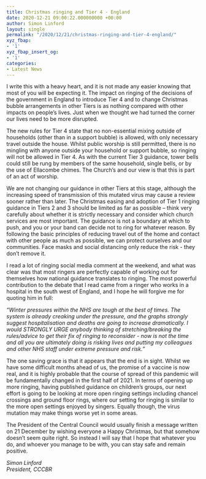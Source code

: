 ```yaml
---
title: Christmas ringing and Tier 4 - England
date: 2020-12-21 09:00:22.000000000 +00:00
author: Simon Linford
layout: single
permalink: "/2020/12/21/christmas-ringing-and-tier-4-england/"
xyz_fbap:
- '1'
xyz_fbap_insert_og:
- '1'
categories:
- Latest News
---
```

I write this with a heavy heart, and it is not made any easier knowing that most of you will be expecting it. The impact on ringing of the decisions of the government in England to introduce Tier 4 and to change Christmas bubble arrangements in other Tiers is as nothing compared with other impacts on people’s lives. Just when we thought we had turned the corner our lives need to be more disrupted.

The new rules for Tier 4 state that no non-essential mixing outside of households (other than in a support bubble) is allowed, with only necessary travel outside the house. Whilst public worship is still permitted, there is no mingling with anyone outside your household or support bubble, so ringing will not be allowed in Tier 4. As with the current Tier 3 guidance, tower bells could still be rung by members of the same household, single bells, or by the use of Ellacombe chimes. The Church’s and our view is that this is part of an act of worship.

We are not changing our guidance in other Tiers at this stage, although the increasing speed of transmission of this mutated virus may cause a review sooner rather than later. The Christmas easing and adoption of Tier 1 ringing guidance in Tiers 2 and 3 should be limited as far as possible – think very carefully about whether it is strictly necessary and consider which church services are most important. The guidance is not a boundary at which to push, and you or your band can decide not to ring for whatever reason. By following the basic principles of reducing travel out of the home and contact with other people as much as possible, we can protect ourselves and our communities. Face masks and social distancing only reduce the risk - they don’t remove it.

I read a lot of ringing social media comment at the weekend, and what was clear was that most ringers are perfectly capable of working out for themselves how national guidance translates to ringing. The most powerful contribution to the debate that I read came from a ringer who works in a hospital in the south west of England, and I hope he will forgive me for quoting him in full:

_“Winter pressures within the NHS are tough at the best of times. The system is already creaking under the pressure, and the graphs strongly suggest hospitalisation and deaths are going to increase dramatically. I would STRONGLY URGE anybody thinking of stretching/breaking the rules/advice to get their fix of ringing to reconsider - now is not the time and all you are ultimately doing is risking lives and putting my colleagues and other NHS staff under extreme pressure and risk.”_

The one saving grace is that it appears that the end is in sight. Whilst we have some difficult months ahead of us, the promise of a vaccine is now real, and it is highly probable that the course of spread of this pandemic will be fundamentally changed in the first half of 2021. In terms of opening up more ringing, having published guidance on children’s groups, our next effort is going to be looking at more open ringing settings including chancel crossings and ground floor rings, where our setting for ringing is similar to the more open settings enjoyed by singers. Equally though, the virus mutation may make things worse yet in some areas.

The President of the Central Council would usually finish a message written on 21 December by wishing everyone a Happy Christmas, but that somehow doesn’t seem quite right. So instead I will say that I hope that whatever you do, and whoever you manage to be with, you can stay safe and remain positive.

_Simon Linford_  
_President, CCCBR_
